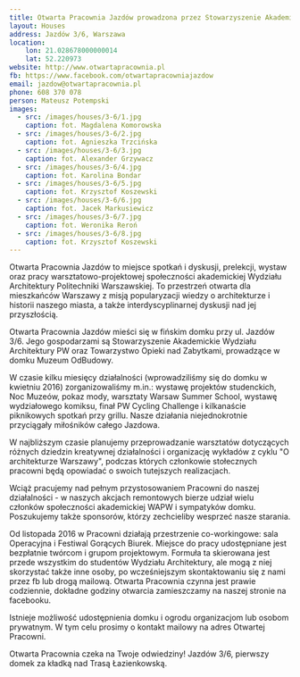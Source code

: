 ```yaml
---
title: Otwarta Pracownia Jazdów prowadzona przez Stowarzyszenie Akademickie Wydziału Architektury PW
layout: Houses
address: Jazdów 3/6, Warszawa
location:
    lon: 21.028678000000014
    lat: 52.220973
website: http://www.otwartapracownia.pl
fb: https://www.facebook.com/otwartapracowniajazdow
email: jazdow@otwartapracownia.pl
phone: 608 370 078
person: Mateusz Potempski
images:
  - src: /images/houses/3-6/1.jpg
    caption: fot. Magdalena Komorowska
  - src: /images/houses/3-6/2.jpg
    caption: fot. Agnieszka Trzcińska
  - src: /images/houses/3-6/3.jpg
    caption: fot. Alexander Grzywacz
  - src: /images/houses/3-6/4.jpg
    caption: fot. Karolina Bondar
  - src: /images/houses/3-6/5.jpg
    caption: fot. Krzysztof Koszewski
  - src: /images/houses/3-6/6.jpg
    caption: fot. Jacek Markusiewicz
  - src: /images/houses/3-6/7.jpg
    caption: fot. Weronika Reroń
  - src: /images/houses/3-6/8.jpg
    caption: fot. Krzysztof Koszewski
---
```


Otwarta Pracownia Jazdów to miejsce spotkań i dyskusji, prelekcji, wystaw oraz pracy warsztatowo-projektowej społeczności akademickiej Wydziału Architektury Politechniki Warszawskiej. To przestrzeń otwarta dla mieszkańców Warszawy z misją popularyzacji wiedzy o architekturze i historii naszego miasta, a także interdyscyplinarnej dyskusji nad jej przyszłością.

Otwarta Pracownia Jazdów mieści się w fińskim domku przy ul. Jazdów 3/6. Jego gospodarzami są Stowarzyszenie Akademickie Wydziału Architektury PW oraz Towarzystwo Opieki nad Zabytkami, prowadzące w domku Muzeum OdBudowy.

W czasie kilku miesięcy działalności (wprowadziliśmy się do domku w kwietniu 2016) zorganizowaliśmy m.in.: wystawę projektów studenckich, Noc Muzeów, pokaz mody, warsztaty Warsaw Summer School, wystawę wydziałowego komiksu, finał PW Cycling Challenge i kilkanaście piknikowych spotkań przy grillu. Nasze działania niejednokrotnie przyciągały miłośników całego Jazdowa.

W najbliższym czasie planujemy przeprowadzanie warsztatów dotyczących różnych dziedzin kreatywnej działalności i organizację wykładów z cyklu "O architekturze Warszawy", podczas których członkowie stołecznych pracowni będą opowiadać o swoich tutejszych realizacjach.

Wciąż pracujemy nad pełnym przystosowaniem Pracowni do naszej działalności - w naszych akcjach remontowych bierze udział wielu członków społeczności akademickiej WAPW i sympatyków domku. Poszukujemy także sponsorów, którzy zechcieliby wesprzeć nasze starania.

Od listopada 2016 w Pracowni działają przestrzenie co-workingowe:  sala Operacyjna i Festiwal Gorących Biurek. Miejsce do pracy udostępniane jest bezpłatnie twórcom i grupom projektowym. Formuła ta skierowana jest przede wszystkim do studentów Wydziału Architektury, ale mogą z niej skorzystać także inne osoby, po wcześniejszym skontaktowaniu się z nami przez fb lub drogą mailową. Otwarta Pracownia czynna jest prawie codziennie, dokładne godziny otwarcia zamieszczamy na naszej stronie na facebooku.

Istnieje możliwość udostępnienia domku i ogrodu organizacjom lub osobom prywatnym. W tym celu prosimy o kontakt mailowy na adres Otwartej Pracowni.

Otwarta Pracownia czeka na Twoje odwiedziny! Jazdów 3/6, pierwszy domek  za kładką nad Trasą Łazienkowską.
